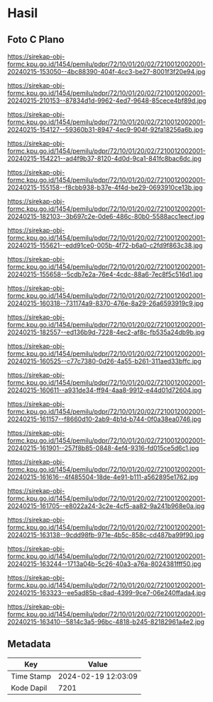 # Hasil

## Foto C Plano

https://sirekap-obj-formc.kpu.go.id/1454/pemilu/pdpr/72/10/01/20/02/7210012002001-20240215-153050--4bc88390-404f-4cc3-be27-8001f3f20e94.jpg

https://sirekap-obj-formc.kpu.go.id/1454/pemilu/pdpr/72/10/01/20/02/7210012002001-20240215-210153--87834d1d-9962-4ed7-9648-85cece4bf89d.jpg

https://sirekap-obj-formc.kpu.go.id/1454/pemilu/pdpr/72/10/01/20/02/7210012002001-20240215-154127--59360b31-8947-4ec9-904f-92fa18256a6b.jpg

https://sirekap-obj-formc.kpu.go.id/1454/pemilu/pdpr/72/10/01/20/02/7210012002001-20240215-154221--ad4f9b37-8120-4d0d-9ca1-841fc8bac6dc.jpg

https://sirekap-obj-formc.kpu.go.id/1454/pemilu/pdpr/72/10/01/20/02/7210012002001-20240215-155158--f8cbb938-b37e-4f4d-be29-0693910ce13b.jpg

https://sirekap-obj-formc.kpu.go.id/1454/pemilu/pdpr/72/10/01/20/02/7210012002001-20240215-182103--3b697c2e-0de6-486c-80b0-5588acc1eecf.jpg

https://sirekap-obj-formc.kpu.go.id/1454/pemilu/pdpr/72/10/01/20/02/7210012002001-20240215-155621--edd91ce0-005b-4f72-b6a0-c2fd9f863c38.jpg

https://sirekap-obj-formc.kpu.go.id/1454/pemilu/pdpr/72/10/01/20/02/7210012002001-20240215-155658--5cdb7e2a-76e4-4cdc-88a6-7ec8f5c516d1.jpg

https://sirekap-obj-formc.kpu.go.id/1454/pemilu/pdpr/72/10/01/20/02/7210012002001-20240215-160318--731174a9-8370-476e-8a29-26a6593919c9.jpg

https://sirekap-obj-formc.kpu.go.id/1454/pemilu/pdpr/72/10/01/20/02/7210012002001-20240215-182557--ed136b9d-7228-4ec2-af8c-fb535a24db9b.jpg

https://sirekap-obj-formc.kpu.go.id/1454/pemilu/pdpr/72/10/01/20/02/7210012002001-20240215-160525--c77c7380-0d26-4a55-b261-311aed33bffc.jpg

https://sirekap-obj-formc.kpu.go.id/1454/pemilu/pdpr/72/10/01/20/02/7210012002001-20240215-160611--a931de34-ff94-4aa8-9912-e44d01d72604.jpg

https://sirekap-obj-formc.kpu.go.id/1454/pemilu/pdpr/72/10/01/20/02/7210012002001-20240215-161157--f8660d10-2ab9-4b1d-b744-0f0a38ea0746.jpg

https://sirekap-obj-formc.kpu.go.id/1454/pemilu/pdpr/72/10/01/20/02/7210012002001-20240215-161901--257f8b85-0848-4ef4-9316-fd015ce5d6c1.jpg

https://sirekap-obj-formc.kpu.go.id/1454/pemilu/pdpr/72/10/01/20/02/7210012002001-20240215-161616--4f485504-18de-4e91-b111-a562895e1762.jpg

https://sirekap-obj-formc.kpu.go.id/1454/pemilu/pdpr/72/10/01/20/02/7210012002001-20240215-161705--e8022a24-3c2e-4cf5-aa82-9a241b968e0a.jpg

https://sirekap-obj-formc.kpu.go.id/1454/pemilu/pdpr/72/10/01/20/02/7210012002001-20240215-163138--9cdd98fb-971e-4b5c-858c-cd487ba99f90.jpg

https://sirekap-obj-formc.kpu.go.id/1454/pemilu/pdpr/72/10/01/20/02/7210012002001-20240215-163244--1713a04b-5c26-40a3-a76a-8024381fff50.jpg

https://sirekap-obj-formc.kpu.go.id/1454/pemilu/pdpr/72/10/01/20/02/7210012002001-20240215-163323--ee5ad85b-c8ad-4399-9ce7-06e240ffada4.jpg

https://sirekap-obj-formc.kpu.go.id/1454/pemilu/pdpr/72/10/01/20/02/7210012002001-20240215-163410--5814c3a5-96bc-4818-b245-82182961a4e2.jpg


## Metadata

| Key        | Value               |
| ---------- | ------------------- |
| Time Stamp | 2024-02-19 12:03:09 |
| Kode Dapil | 7201                |



